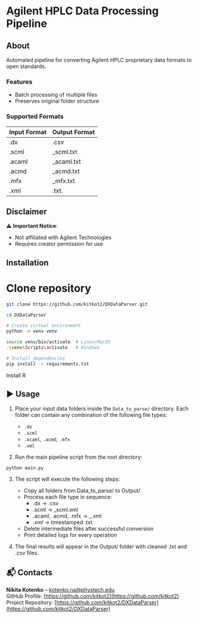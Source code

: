# Agilent HPLC Data Processing Pipeline

## About
Automated pipeline for converting Agilent HPLC proprietary data formats to open standards.

### Features
- Batch processing of multiple files
- Preserves original folder structure

### Supported Formats
| Input Format | Output Format |
|--------------|---------------|
| .dx          | .csv          |
| .scml        | _scml.txt     |
| .acaml       | _acaml.txt    |
| .acmd        | _acmd.txt     |
| .mfx         | _mfx.txt      |
| .xml         | .txt.         |

## Disclaimer
⚠️ **Important Notice**:
- Not affiliated with Agilent Technologies
- Requires creator permission for use

## Installation

# Clone repository
```bash
git clone https://github.com/kitkot2/DXDataParser.git
```
```bash
cd DXDataParser
```
```bash
# Create virtual environment
python -m venv venv
```
```bash
source venv/bin/activate  # Linux/MacOS
.\venv\Scripts\activate   # Windows
```
```bash
# Install dependencies
pip install -r requirements.txt
```
Install R

## ▶️ Usage

1. Place your input data folders inside the `Data_to_parse/` directory. Each folder can contain any combination of the following file types:
   - `.dx`
   - `.scml`
   - `.acaml`, `.acmd`, `.mfx`
   - `.xml`

2. Run the main pipeline script from the root directory:

```bash
python main.py
```

3. The script will execute the following steps:
    - Copy all folders from Data_to_parse/ to Output/
    - Process each file type in sequence:
        * .dx → .csv
        * .scml → _scml.xml
        * .acaml, .acmd, .mfx → _<ext>.xml
        * .xml → timestamped .txt
    - Delete intermediate files after successful conversion
    - Print detailed logs for every operation

4. The final results will appear in the Output/ folder with cleaned .txt and .csv files.

## 📬 Contacts

**Nikita Kotenko** – kotenko.na@phystech.edu  
GitHub Profile: [https://github.com/kitkot2](https://github.com/kitkot2)  
Project Repository: [https://github.com/kitkot2/DXDataParser](https://github.com/kitkot2/DXDataParser)